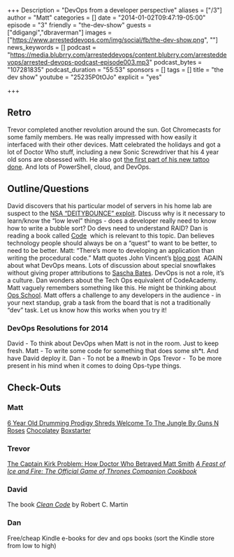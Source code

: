 +++
Description = "DevOps from a developer perspective"
aliases = ["/3"]
author = "Matt"
categories = []
date = "2014-01-02T09:47:19-05:00"
episode = "3"
friendly = "the-dev-show"
guests = ["ddigangi","dbraverman"]
images = ["https://www.arresteddevops.com/img/social/fb/the-dev-show.png", ""]
news_keywords = []
podcast = "https://media.blubrry.com/arresteddevops/content.blubrry.com/arresteddevops/arrested-devops-podcast-episode003.mp3"
podcast_bytes = "107281835"
podcast_duration = "55:53"
sponsors = []
tags = []
title = "the dev show"
youtube = "25235P0tOJo"
explicit = "yes"

+++
<h2>Retro</h2>
Trevor completed another revolution around the sun. Got Chromecasts for some family members. He was really impressed with how easily it interfaced with their other devices. Matt celebrated the holidays and got a lot of Doctor Who stuff, including a new Sonic Screwdriver that his 4 year old sons are obsessed with. He also got <a href="http://instagram.com/p/iL4F_lGEu3/" target="_blank">the first part of his new tattoo done</a>. And lots of PowerShell, cloud, and DevOps.
<h2>Outline/Questions</h2>
David discovers that his particular model of servers in his home lab are suspect to the <a href="http://www.schneier.com/blog/archives/2014/01/nsa_exploit_of.html" target="_blank">NSA “DEITYBOUNCE” exploit</a>. Discuss why is it necessary to learn/know the “low level” things - does a developer really need to know how to write a bubble sort? Do devs need to understand RAID? Dan is reading a book called <a href="http://www.amazon.com/Code-DV-MPS-General-Charles-Petzold/dp/073560505X" target="_blank">Code</a>  which is relevant to this topic. Dan believes technology people should always be on a “quest” to want to be better, to need to be better. Matt: “There’s more to developing an application than writing the procedural code.” Matt quotes John Vincent’s <a href="http://blog.lusis.org/blog/2013/06/04/devops-the-title-match/" target="_blank">blog post</a>  AGAIN about what DevOps means. Lots of discussion about special snowflakes without giving proper attributions to <a href="http://github.com/sbates" target="_blank">Sascha Bates</a>. DevOps is not a role, it’s a culture. Dan wonders about the Tech Ops equivalent of CodeAcademy. Matt vaguely remembers something like this. He might be thinking about <a href="http://www.opsschool.org" target="_blank">Ops School</a>. Matt offers a challenge to any developers in the audience - in your next standup, grab a task from the board that is not a traditionally “dev” task. Let us know how this works when you try it!
<h3>DevOps Resolutions for 2014</h3>
David - To think about DevOps when Matt is not in the room. Just to keep fresh. Matt - To write some code for something that does some sh*t. And have David deploy it. Dan - To not be a #newb in Ops Trevor -  To be more present in his mind when it comes to doing Ops-type things.
<h2>Check-Outs</h2>
<h3>Matt</h3>
<a href="http://www.shockmansion.com/2013/08/16/video-6-year-old-drumming-prodigy-shreds-welcome-to-the-jungle-by-guns-n-roses/" target="_blank">6 Year Old Drumming Prodigy Shreds Welcome To The Jungle By Guns N Roses</a> <a href="http://chocolatey.org/" target="_blank">Chocolatey</a> <a href="http://boxstarter.codeplex.com/" target="_blank">Boxstarter</a>
<h3>Trevor</h3>
<a href="http://www.theatlantic.com/entertainment/archive/2013/12/the-captain-kirk-problem-how-em-doctor-who-em-betrayed-matt-smith/282690/" target="_blank">The Captain Kirk Problem: How Doctor Who Betrayed Matt Smith</a> <a href="http://www.amazon.com/Feast-Ice-Fire-Official-Companion/dp/0345534492/" target="_blank"><em>A Feast of Ice and Fire: The Official Game of Thrones Companion Cookbook</em></a>
<h3>David</h3>
The book <em><a href="http://www.amazon.com/Clean-Code-Handbook-Software-Craftsmanship/dp/0132350882" target="_blank">Clean Code</a></em> by Robert C. Martin
<h3>Dan</h3>
Free/cheap Kindle e-books for dev and ops books (sort the Kindle store from low to high)
